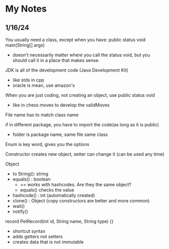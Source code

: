 # My Notes

## 1/16/24 

You usually need a class, except when you have:
public status void main(String[] args)
- doesn't necessarily matter where you call the status void, but you should call it in a place that makes sense.

JDK is all of the development code (Java Development Kit)
- like stds in cpp
- oracle is mean, use amazon's

When you are just coding, not creating an object, use public status void
- like in chess moves to develop the validMoves

File name has to match class name

if in different package, you have to import the code(as long as it is public)
- folder is package name, same file same class

Enum is key word, gives you the options

Constructor creates new object, setter can change it (can be used any time)

Object
- to String(): string
- equals() : boolean
  - == works with hashcodes. Are they the same object?
  - equals() checks the value
- hashcode() : int (automatically created)
- clone() : Object (copy constructors are better and more common)
- wait() 
- notify()


record PetRecord(int id, String name, String type) {}
- shortcut syntax
- adds getters not setters
- creates data that is not immutable